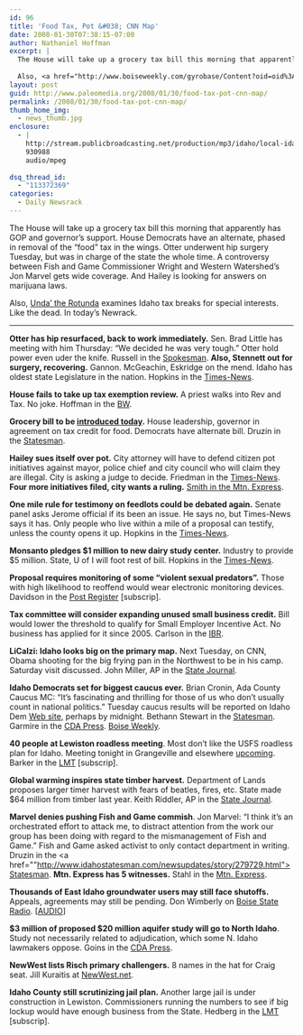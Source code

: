 ```yaml
---
id: 96
title: 'Food Tax, Pot &#038; CNN Map'
date: 2008-01-30T07:38:15-07:00
author: Nathaniel Hoffman
excerpt: |
  The House will take up a grocery tax bill this morning that apparently has GOP and governor's support. House Democrats have an alternate, phased in removal of the "food" tax in the wings. Otter underwent hip surgery Tuesday, but was in charge of the state the whole time. A controversy between Fish and Game Commissioner Wright and Western Watershed's Jon Marvel gets wide coverage. And Hailey is looking for answers on marijuana laws.
  
  Also, <a href="http://www.boiseweekly.com/gyrobase/Content?oid=oid%3A310703">Unda' the Rotunda</a> examines Idaho tax breaks for special interests. Like the dead. In today's <a href="http://www.paleomedia.org/2008/01/30/food-tax-pot-cnn-map/">Newrack.</a>
layout: post
guid: http://www.paleomedia.org/2008/01/30/food-tax-pot-cnn-map/
permalink: /2008/01/30/food-tax-pot-cnn-map/
thumb_home_img:
  - news_thumb.jpg
enclosure:
  - |
    http://stream.publicbroadcasting.net/production/mp3/idaho/local-idaho-671306.mp3
    930988
    audio/mpeg
    
dsq_thread_id:
  - "113372369"
categories:
  - Daily Newsrack
---
```

The House will take up a grocery tax bill this morning that apparently has GOP and governor&#8217;s support. House Democrats have an alternate, phased in removal of the &#8220;food&#8221; tax in the wings. Otter underwent hip surgery Tuesday, but was in charge of the state the whole time. A controversy between Fish and Game Commissioner Wright and Western Watershed&#8217;s Jon Marvel gets wide coverage. And Hailey is looking for answers on marijuana laws.

Also, [Unda&#8217; the Rotunda](http://www.boiseweekly.com/gyrobase/Content?oid=oid%3A310703) examines Idaho tax breaks for special interests. Like the dead. In today&#8217;s Newrack.

* * *

**Otter has hip resurfaced, back to work immediately.** Sen. Brad Little has meeting with him Thursday: &#8220;We decided he was very tough.&#8221; Otter hold power even uder the knife. Russell in the [Spokesman](http://www.spokesmanreview.com/idaho/story.asp?ID=229676). **Also, Stennett out for surgery, recovering.** Gannon. McGeachin, Eskridge on the mend. Idaho has oldest state Legislature in the nation. Hopkins in the [Times-News](http://www.magicvalley.com/articles/2008/01/30/news/local_state/129711.txt).

**House fails to take up tax exemption review.** A priest walks into Rev and Tax. No joke. Hoffman in the [BW](http://www.boiseweekly.com/gyrobase/Content?oid=oid%3A310703).

**Grocery bill to be [introduced today](http://www.legislature.idaho.gov/sessioninfo/hagenda.htm#hrev).** House leadership, governor in agreement on tax credit for food. Democrats have alternate bill. Druzin in the [Statesman](http://www.idahostatesman.com/idahopolitics/story/279737.html).

**Hailey sues itself over pot.** City attorney will have to defend citizen pot initiatives against mayor, police chief and city council who will claim they are illegal. City is asking a judge to decide. Friedman in the [Times-News](http://www.magicvalley.com/articles/2008/01/30/news/local_state/129729.txt). **Four more initiatives filed, city wants a ruling.**  [Smith in the Mtn. Express](http://www.mtexpress.com/index2.php?ID=2005119141).

**One mile rule for testimony on feedlots could be debated again.** Senate panel asks Jerome official if its been an issue. He says no, but Times-News says it has. Only people who live within a mile of a proposal can testify, unless the county opens it up. Hopkins in the [Times-News](http://www.magicvalley.com/articles/2008/01/30/news/local_state/129717.txt).

**Monsanto pledges $1 million to new dairy study center.** Industry to provide $5 million. State, U of I will foot rest of bill. Hopkins in the [Times-News](http://www.magicvalley.com/articles/2008/01/30/ap-state-id/d8ufrl685.txt).

**Proposal requires monitoring of some &#8220;violent sexual predators&#8221;.** Those with high likelihood to reoffend would wear electronic monitoring devices. Davidson in the [Post Register](http://www.postregister.com/story.php?accnum=1053-01302008&today=2008-01-30%2000:00:00) [subscrip].

**Tax committee will consider expanding unused small business credit.** Bill would lower the threshold to qualify for Small Employer Incentive Act. No business has applied for it since 2005. Carlson in the [IBR](http://www.idahobusiness.net/archive.htm/2008/01/29/Legislature-may-revise-smallbusiness-incentive-formula).

**LiCalzi: Idaho looks big on the primary map.** Next Tuesday, on CNN, Obama shooting for the big frying pan in the Northwest to be in his camp. Saturday visit discussed. John Miller, AP in the [State Journal](http://www.journalnet.com/articles/2008/01/30/news/local/news01.txt). 

**Idaho Democrats set for biggest caucus ever.** Brian Cronin, Ada County Caucus MC: &#8220;It&#8217;s fascinating and thrilling for those of us who don&#8217;t usually count in national politics.&#8221; Tuesday caucus results will be reported on Idaho Dem [Web site](http://www.idaho-democrats.org/), perhaps by midnight. Bethann Stewart in the [Statesman](http://www.idahostatesman.com/newsupdates/story/279723.html). Garmire in the [CDA Press](http://www.cdapress.com/articles/2008/01/30/news/news03.txt). [Boise Weekly](http://www.boiseweekly.com/gyrobase/Content?oid=oid%3A310696).

**40 people at Lewiston roadless meeting**. Most don&#8217;t like the USFS roadless plan for Idaho. Meeting tonight in Grangeville and elsewhere [upcoming](http://roadless.fs.fed.us/documents/idaho_roadless/idaho_rdless_public_mtg_%20info.pdf). Barker in the [LMT](http://www.lmtribune.com/story/northwest/14203/) [subscrip].

**Global warming inspires state timber harvest.** Department of Lands proposes larger timer harvest with fears of beatles, fires, etc. State made $64 million from timber last year. Keith Riddler, AP in the [State Journal](http://www.journalnet.com/articles/2008/01/30/news/breaking/news11.txt).

**Marvel denies pushing Fish and Game commish**. Jon Marvel: &#8220;I think it&#8217;s an orchestrated effort to attack me, to distract attention from the work our group has been doing with regard to the mismanagement of Fish and Game.&#8221; Fish and Game asked activist to only contact department in writing. Druzin in the <a href=""http://www.idahostatesman.com/newsupdates/story/279729.html">Statesman</a>. **Mtn. Express has 5 witnesses.** Stahl in the [Mtn. Express](http://www.mtexpress.com/index2.php?ID=2005119138).

**Thousands of East Idaho groundwater users may still face shutoffs.** Appeals, agreements may still be pending. Don Wimberly on [Boise State Radio](http://www.publicbroadcasting.net/idaho/news.newsmain?action=article&ARTICLE_ID=1219617). [[AUDIO](http://stream.publicbroadcasting.net/production/mp3/idaho/local-idaho-671306.mp3)]

**$3 million of proposed $20 million aquifer study will go to North Idaho**. Study not necessarily related to adjudication, which some N. Idaho lawmakers oppose. Goins in the [CDA Press](http://www.cdapress.com/articles/2008/01/30/news/news04.txt).

**NewWest lists Risch primary challengers.** 8 names in the hat for Craig seat. Jill Kuraitis at [NewWest.net](http://www.newwest.net/city/article/eight_challenge_idaho_gop_heir_apparent_for_craigs_senate_seat/C108/L108/).

**Idaho County still scrutinizing jail plan.** Another large jail is under construction in Lewiston. Commissioners running the numbers to see if big lockup would have enough business from the State. Hedberg in the [LMT](http://www.lmtribune.com/story/northwest/14174/) [subscrip].